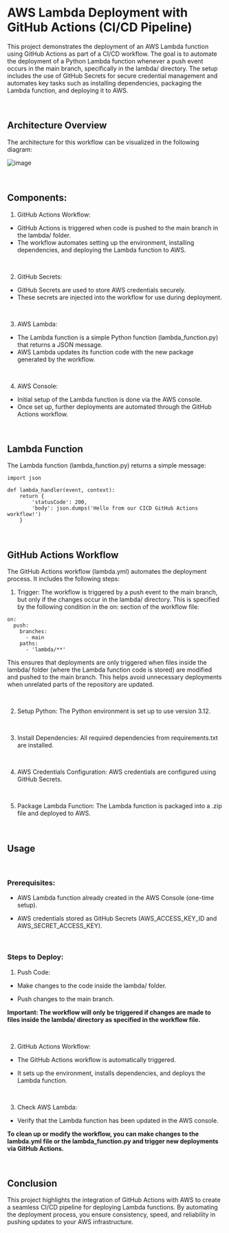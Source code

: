  # AWS Lambda Deployment with GitHub Actions (CI/CD Pipeline)

This project demonstrates the deployment of an AWS Lambda function using GitHub Actions as part of a CI/CD workflow. The goal is to automate the deployment of a Python Lambda function whenever a push event occurs in the main branch, specifically in the lambda/ directory. The setup includes the use of GitHub Secrets for secure credential management and automates key tasks such as installing dependencies, packaging the Lambda function, and deploying it to AWS.

<br>

## Architecture Overview
The architecture for this workflow can be visualized in the following diagram:

![image](https://github.com/user-attachments/assets/a3f2c6c4-98e8-4277-8bdf-24565db1b994)

<br>

## Components:
1. GitHub Actions Workflow:

  - GitHub Actions is triggered when code is pushed to the main branch in the lambda/ folder.
  - The workflow automates setting up the environment, installing dependencies, and deploying the Lambda function to AWS.

<br>

2. GitHub Secrets:

  - GitHub Secrets are used to store AWS credentials securely.
  - These secrets are injected into the workflow for use during deployment.

<br>

3. AWS Lambda:

  - The Lambda function is a simple Python function (lambda_function.py) that returns a JSON message.
  - AWS Lambda updates its function code with the new package generated by the workflow.

<br>

4. AWS Console:

  - Initial setup of the Lambda function is done via the AWS console.
  - Once set up, further deployments are automated through the GitHub Actions workflow.

<br>

## Lambda Function
The Lambda function (lambda_function.py) returns a simple message:

```
import json

def lambda_handler(event, context):
    return {
        'statusCode': 200,
        'body': json.dumps('Hello from our CICD GitHub Actions workflow!')
    }
```

<br>

## GitHub Actions Workflow
The GitHub Actions workflow (lambda.yml) automates the deployment process. It includes the following steps:

1. Trigger: The workflow is triggered by a push event to the main branch, but only if the changes occur in the lambda/ directory. This is specified by the following condition in the on: section of the workflow file:

```
on:
  push:
    branches:
      - main
    paths:
      - 'lambda/**'
```

This ensures that deployments are only triggered when files inside the lambda/ folder (where the Lambda function code is stored) are modified and pushed to the main branch. This helps avoid unnecessary deployments when unrelated parts of the repository are updated.

<br>

2. Setup Python: The Python environment is set up to use version 3.12.

<br>

3. Install Dependencies: All required dependencies from requirements.txt are installed.

<br>

4. AWS Credentials Configuration: AWS credentials are configured using GitHub Secrets.

<br>

5. Package Lambda Function: The Lambda function is packaged into a .zip file and deployed to AWS.

<br>

## Usage
<br>

### Prerequisites:
  - AWS Lambda function already created in the AWS Console (one-time setup).
    
  - AWS credentials stored as GitHub Secrets (AWS_ACCESS_KEY_ID and AWS_SECRET_ACCESS_KEY).

<br>

### Steps to Deploy:
1. Push Code:

  - Make changes to the code inside the lambda/ folder.

  - Push changes to the main branch.

**Important: The workflow will only be triggered if changes are made to files inside the lambda/ directory as specified in the workflow file.**

<br>

2. GitHub Actions Workflow:

  - The GitHub Actions workflow is automatically triggered.
  
  - It sets up the environment, installs dependencies, and deploys the Lambda function.

<br>

3. Check AWS Lambda:

  - Verify that the Lambda function has been updated in the AWS console.
  
**To clean up or modify the workflow, you can make changes to the lambda.yml file or the lambda_function.py and trigger new deployments via GitHub Actions.**

<br>

## Conclusion
This project highlights the integration of GitHub Actions with AWS to create a seamless CI/CD pipeline for deploying Lambda functions. By automating the deployment process, you ensure consistency, speed, and reliability in pushing updates to your AWS infrastructure.







